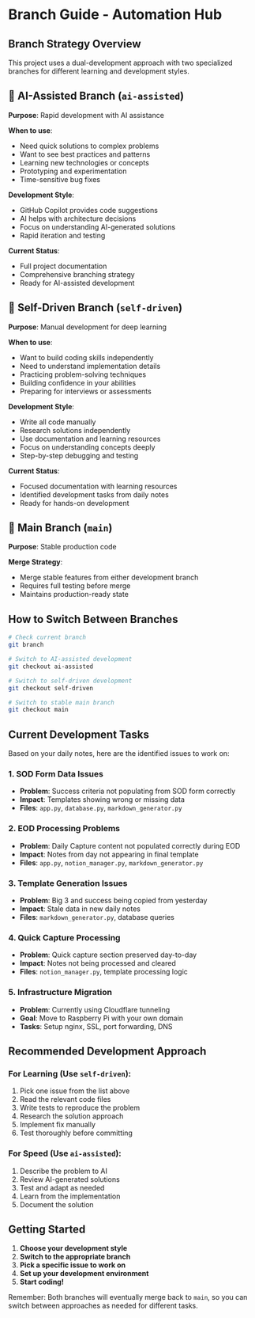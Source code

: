 # Branch Guide - Automation Hub

## Branch Strategy Overview

This project uses a dual-development approach with two specialized branches for different learning and development styles.

## 🤖 AI-Assisted Branch (`ai-assisted`)

**Purpose**: Rapid development with AI assistance

**When to use**:
- Need quick solutions to complex problems
- Want to see best practices and patterns
- Learning new technologies or concepts
- Prototyping and experimentation
- Time-sensitive bug fixes

**Development Style**:
- GitHub Copilot provides code suggestions
- AI helps with architecture decisions
- Focus on understanding AI-generated solutions
- Rapid iteration and testing

**Current Status**: 
- Full project documentation
- Comprehensive branching strategy
- Ready for AI-assisted development

## 🎯 Self-Driven Branch (`self-driven`)

**Purpose**: Manual development for deep learning

**When to use**:
- Want to build coding skills independently
- Need to understand implementation details
- Practicing problem-solving techniques
- Building confidence in your abilities
- Preparing for interviews or assessments

**Development Style**:
- Write all code manually
- Research solutions independently
- Use documentation and learning resources
- Focus on understanding concepts deeply
- Step-by-step debugging and testing

**Current Status**:
- Focused documentation with learning resources
- Identified development tasks from daily notes
- Ready for hands-on development

## 🚀 Main Branch (`main`)

**Purpose**: Stable production code

**Merge Strategy**:
- Merge stable features from either development branch
- Requires full testing before merge
- Maintains production-ready state

## How to Switch Between Branches

```bash
# Check current branch
git branch

# Switch to AI-assisted development
git checkout ai-assisted

# Switch to self-driven development  
git checkout self-driven

# Switch to stable main branch
git checkout main
```

## Current Development Tasks

Based on your daily notes, here are the identified issues to work on:

### 1. SOD Form Data Issues
- **Problem**: Success criteria not populating from SOD form correctly
- **Impact**: Templates showing wrong or missing data
- **Files**: `app.py`, `database.py`, `markdown_generator.py`

### 2. EOD Processing Problems
- **Problem**: Daily Capture content not populated correctly during EOD
- **Impact**: Notes from day not appearing in final template
- **Files**: `app.py`, `notion_manager.py`, `markdown_generator.py`

### 3. Template Generation Issues
- **Problem**: Big 3 and success being copied from yesterday
- **Impact**: Stale data in new daily notes
- **Files**: `markdown_generator.py`, database queries

### 4. Quick Capture Processing
- **Problem**: Quick capture section preserved day-to-day
- **Impact**: Notes not being processed and cleared
- **Files**: `notion_manager.py`, template processing logic

### 5. Infrastructure Migration
- **Problem**: Currently using Cloudflare tunneling
- **Goal**: Move to Raspberry Pi with your own domain
- **Tasks**: Setup nginx, SSL, port forwarding, DNS

## Recommended Development Approach

### For Learning (Use `self-driven`):
1. Pick one issue from the list above
2. Read the relevant code files
3. Write tests to reproduce the problem
4. Research the solution approach
5. Implement fix manually
6. Test thoroughly before committing

### For Speed (Use `ai-assisted`):
1. Describe the problem to AI
2. Review AI-generated solutions
3. Test and adapt as needed
4. Learn from the implementation
5. Document the solution

## Getting Started

1. **Choose your development style**
2. **Switch to the appropriate branch**
3. **Pick a specific issue to work on**
4. **Set up your development environment**
5. **Start coding!**

Remember: Both branches will eventually merge back to `main`, so you can switch between approaches as needed for different tasks.

